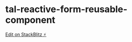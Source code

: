 # tal-reactive-form-reusable-component

[Edit on StackBlitz ⚡️](https://stackblitz.com/edit/tal-reactive-form-reusable-component)
